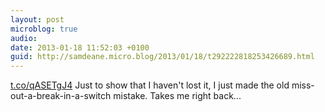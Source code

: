 ```yaml
---
layout: post
microblog: true
audio: 
date: 2013-01-18 11:52:03 +0100
guid: http://samdeane.micro.blog/2013/01/18/t292222818253426689.html
---
```

[t.co/qASETgJ4](http://t.co/qASETgJ4) Just to show that I haven't lost it, I just made the old miss-out-a-break-in-a-switch mistake. Takes me right back...
